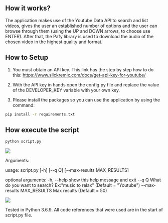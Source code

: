 ## How it works?

The application makes use of the Youtube Data API to search and list videos, gives the user an established number of options and the user can browse through them (using the UP and DOWN arrows, to choose use ENTER). After that, the Pafy library is used to download the audio of the chosen video in the highest quality and format.

## How to Setup

1) You must obtain an API key. This link has the step by step how to do this:
https://www.slickremix.com/docs/get-api-key-for-youtube/

2) With the API key in hands open the config.py file and replace the value of the DEVELOPER_KEY variable with your own key.

3) Please install the packages so you can use the application by using the command:
```bash
pip install -r requirements.txt
```
## How execute the script

```bash
python script.py 
```
<img src="https://raw.githubusercontent.com/gudeliauskaspam/code-n-stitch/1-download-audio-from-youtube-video/Python/Download_Audio_From_Video/images/1.png">

Arguments:

usage: script.py [-h] [--q Q] [--max-results MAX_RESULTS]

optional arguments:
  -h, --help            		show this help message and exit
  --q Q                 		What do you want to search? Ex:"music to relax" (Default = "Youtube")
  --max-results MAX_RESULTS		Max results (Default = 50)

<img src="https://raw.githubusercontent.com/gudeliauskaspam/code-n-stitch/1-download-audio-from-youtube-video/Python/Download_Audio_From_Video/images/2.png">

Tested in Python 3.6.9.
All code references that were used are in the start of script.py file.
